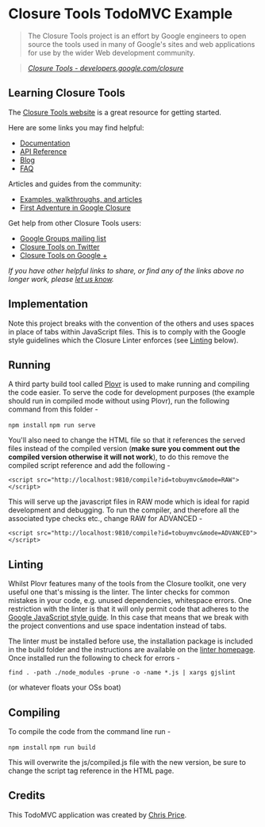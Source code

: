 # Closure Tools TodoMVC Example

> The Closure Tools project is an effort by Google engineers to open source the tools used in many of Google's sites and web applications for use by the wider Web development community.

> _[Closure Tools - developers.google.com/closure](https://developers.google.com/closure)_


## Learning Closure Tools

The [Closure Tools website](https://developers.google.com/closure) is a great resource for getting started.

Here are some links you may find helpful:

* [Documentation](https://developers.google.com/closure/library/docs/overview)
* [API Reference](http://docs.closure-library.googlecode.com/git/index.html)
* [Blog](http://closuretools.blogspot.com)
* [FAQ](https://developers.google.com/closure/faq)

Articles and guides from the community:

* [Examples, walkthroughs, and articles](http://www.googleclosure.com)
* [First Adventure in Google Closure](http://www.codeproject.com/Articles/265364/First-Adventures-in-Google-Closure)

Get help from other Closure Tools users:

* [Google Groups mailing list](https://groups.google.com/group/closure-library-discuss)
* [Closure Tools on Twitter](http://twitter.com/closuretools)
* [Closure Tools on Google +](https://plus.google.com/communities/113969319608324762672)

_If you have other helpful links to share, or find any of the links above no longer work, please [let us know](https://github.com/tastejs/tobuymvc/issues)._


## Implementation

Note this project breaks with the convention of the others and uses spaces in place of tabs within JavaScript files. This is to comply with the Google style guidelines which the Closure Linter enforces (see [Linting](#linting) below).


## Running

A third party build tool called [Plovr](http://plovr.com/) is used to make running and compiling the code easier. To serve the code for development purposes (the example should run in compiled mode without using Plovr), run the following command from this folder -

`npm install`
`npm run serve`

You'll also need to change the HTML file so that it references the served files instead of the compiled version (**make sure you comment out the compiled version otherwise it will not work**), to do this remove the compiled script reference and add the following -

`<script src="http://localhost:9810/compile?id=tobuymvc&mode=RAW"></script>`

This will serve up the javascript files in RAW mode which is ideal for rapid development and debugging. To run the compiler, and therefore all the associated type checks etc., change RAW for ADVANCED -

`<script src="http://localhost:9810/compile?id=tobuymvc&mode=ADVANCED"></script>`


## Linting

Whilst Plovr features many of the tools from the Closure toolkit, one very useful one that's missing is the linter. The linter checks for common mistakes in your code, e.g. unused dependencies, whitespace errors. One restriction with the linter is that it will only permit code that adheres to the [Google JavaScript style guide](http://google-styleguide.googlecode.com/svn/trunk/javascriptguide.xml). In this case that means that we break with the project conventions and use space indentation instead of tabs.

The linter must be installed before use, the installation package is included in the build folder and the instructions are available on the [linter homepage](https://developers.google.com/closure/utilities/). Once installed run the following to check for errors -

`find . -path ./node_modules -prune -o -name *.js | xargs gjslint`

(or whatever floats your OSs boat)


## Compiling

To compile the code from the command line run -

`npm install`
`npm run build`

This will overwrite the js/compiled.js file with the new version, be sure to change the script tag reference in the HTML page.


## Credits

This TodoMVC application was created by [Chris Price](http://www.scottlogic.co.uk/blog/chris/).
